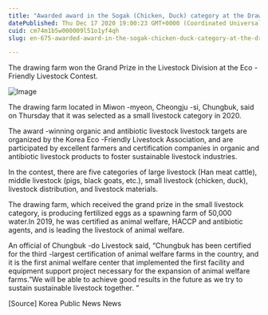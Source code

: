 ```yaml
---
title: "Awarded award in the Sogak (Chicken, Duck) category at the Drawing Farm, Cheongju Miwon -myeon, Chungbuk"
datePublished: Thu Dec 17 2020 19:00:23 GMT+0000 (Coordinated Universal Time)
cuid: cm74m1b5w000009l51o1yf4qh
slug: en-675-awarded-award-in-the-sogak-chicken-duck-category-at-the-drawing-farm-cheongju-miwon-myeon-chungbuk

---
```



The drawing farm won the Grand Prize in the Livestock Division at the Eco -Friendly Livestock Contest.

![Image](https://cdn.hashnode.com/res/hashnode/image/upload/v1739527961327/7e0812f8-507a-41cc-971e-948e1ad75f51.jpeg)

The drawing farm located in Miwon -myeon, Cheongju -si, Chungbuk, said on Thursday that it was selected as a small livestock category in 2020.

The award -winning organic and antibiotic livestock livestock targets are organized by the Korea Eco -Friendly Livestock Association, and are participated by excellent farmers and certification companies in organic and antibiotic livestock products to foster sustainable livestock industries.

In the contest, there are five categories of large livestock (Han meat cattle), middle livestock (pigs, black goats, etc.), small livestock (chicken, duck), livestock distribution, and livestock materials.

The drawing farm, which received the grand prize in the small livestock category, is producing fertilized eggs as a spawning farm of 50,000 water.In 2019, he was certified as animal welfare, HACCP and antibiotic agents, and is leading the livestock of animal welfare.

An official of Chungbuk -do Livestock said, “Chungbuk has been certified for the third -largest certification of animal welfare farms in the country, and it is the first animal welfare center that implemented the first facility and equipment support project necessary for the expansion of animal welfare farms.”We will be able to achieve good results in the future as we try to sustain sustainable livestock together. ”

[Source] Korea Public News News